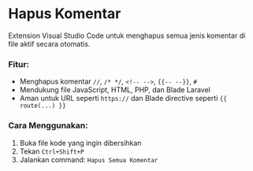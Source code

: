 # Hapus Komentar

Extension Visual Studio Code untuk menghapus semua jenis komentar di file aktif secara otomatis.

### Fitur:
- Menghapus komentar `//`, `/* */`, `<!-- -->`, `{{-- --}}`, `#`
- Mendukung file JavaScript, HTML, PHP, dan Blade Laravel
- Aman untuk URL seperti `https://` dan Blade directive seperti `{{ route(...) }}`

### Cara Menggunakan:
1. Buka file kode yang ingin dibersihkan
2. Tekan `Ctrl+Shift+P`
3. Jalankan command: `Hapus Semua Komentar`
